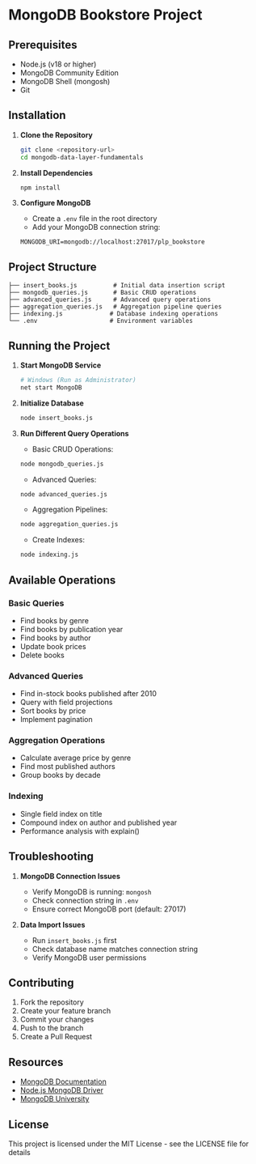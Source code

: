 # MongoDB Bookstore Project

## Prerequisites

- Node.js (v18 or higher)
- MongoDB Community Edition
- MongoDB Shell (mongosh)
- Git

## Installation

1. **Clone the Repository**
   ```bash
   git clone <repository-url>
   cd mongodb-data-layer-fundamentals
   ```

2. **Install Dependencies**
   ```bash
   npm install
   ```

3. **Configure MongoDB**
   - Create a `.env` file in the root directory
   - Add your MongoDB connection string:
   ```
   MONGODB_URI=mongodb://localhost:27017/plp_bookstore
   ```

## Project Structure

```
├── insert_books.js          # Initial data insertion script
├── mongodb_queries.js       # Basic CRUD operations
├── advanced_queries.js      # Advanced query operations
├── aggregation_queries.js   # Aggregation pipeline queries
├── indexing.js             # Database indexing operations
└── .env                    # Environment variables
```

## Running the Project

1. **Start MongoDB Service**
   ```bash
   # Windows (Run as Administrator)
   net start MongoDB
   ```

2. **Initialize Database**
   ```bash
   node insert_books.js
   ```

3. **Run Different Query Operations**

   - Basic CRUD Operations:
   ```bash
   node mongodb_queries.js
   ```

   - Advanced Queries:
   ```bash
   node advanced_queries.js
   ```

   - Aggregation Pipelines:
   ```bash
   node aggregation_queries.js
   ```

   - Create Indexes:
   ```bash
   node indexing.js
   ```

## Available Operations

### Basic Queries
- Find books by genre
- Find books by publication year
- Find books by author
- Update book prices
- Delete books

### Advanced Queries
- Find in-stock books published after 2010
- Query with field projections
- Sort books by price
- Implement pagination

### Aggregation Operations
- Calculate average price by genre
- Find most published authors
- Group books by decade

### Indexing
- Single field index on title
- Compound index on author and published year
- Performance analysis with explain()

## Troubleshooting

1. **MongoDB Connection Issues**
   - Verify MongoDB is running: `mongosh`
   - Check connection string in `.env`
   - Ensure correct MongoDB port (default: 27017)

2. **Data Import Issues**
   - Run `insert_books.js` first
   - Check database name matches connection string
   - Verify MongoDB user permissions

## Contributing

1. Fork the repository
2. Create your feature branch
3. Commit your changes
4. Push to the branch
5. Create a Pull Request

## Resources

- [MongoDB Documentation](https://docs.mongodb.com/)
- [Node.js MongoDB Driver](https://mongodb.github.io/node-mongodb-native/)
- [MongoDB University](https://university.mongodb.com/)

## License

This project is licensed under the MIT License - see the LICENSE file for details